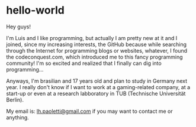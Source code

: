 # hello-world

Hey guys!

I'm Luis and I like programming, but actually I am pretty new at it and I joined, since my increasing interests, the GitHub because while searching through the Internet for programming blogs or websites, whatever, I found the codeconquest.com, which introduced me to this fancy programming community! I'm so excited and realized that I finally can dig into programming...

Anyways, I'm brasilian and 17 years old and plan to study in Germany next year. I really don't know if I want to work at a gaming-related company, at a start-up or even at a research labboratory in TUB (Technische Universität Berlin).

My email is: lh.paoletti@gmail.com if you may want to contact me or anything.
